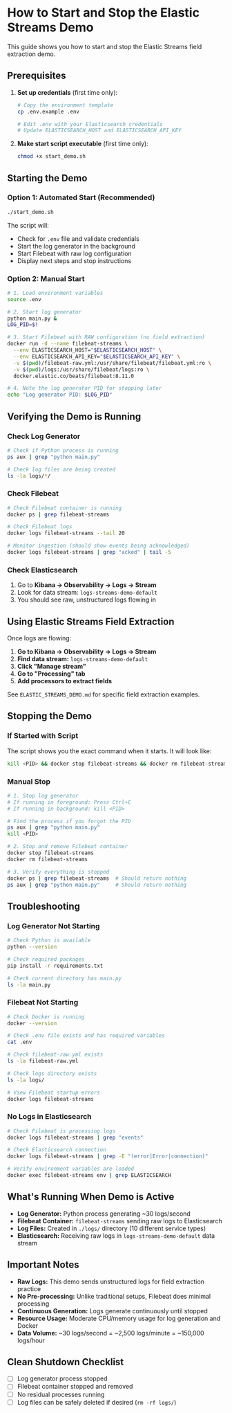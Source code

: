 # How to Start and Stop the Elastic Streams Demo

This guide shows you how to start and stop the Elastic Streams field extraction demo.

## Prerequisites

1. **Set up credentials** (first time only):
   ```bash
   # Copy the environment template
   cp .env.example .env
   
   # Edit .env with your Elasticsearch credentials
   # Update ELASTICSEARCH_HOST and ELASTICSEARCH_API_KEY
   ```

2. **Make start script executable** (first time only):
   ```bash
   chmod +x start_demo.sh
   ```

## Starting the Demo

### Option 1: Automated Start (Recommended)

```bash
./start_demo.sh
```

The script will:
- Check for `.env` file and validate credentials
- Start the log generator in the background
- Start Filebeat with raw log configuration
- Display next steps and stop instructions

### Option 2: Manual Start

```bash
# 1. Load environment variables
source .env

# 2. Start log generator
python main.py &
LOG_PID=$!

# 3. Start Filebeat with RAW configuration (no field extraction)
docker run -d --name filebeat-streams \
  --env ELASTICSEARCH_HOST="$ELASTICSEARCH_HOST" \
  --env ELASTICSEARCH_API_KEY="$ELASTICSEARCH_API_KEY" \
  -v $(pwd)/filebeat-raw.yml:/usr/share/filebeat/filebeat.yml:ro \
  -v $(pwd)/logs:/usr/share/filebeat/logs:ro \
  docker.elastic.co/beats/filebeat:8.11.0

# 4. Note the log generator PID for stopping later
echo "Log generator PID: $LOG_PID"
```

## Verifying the Demo is Running

### Check Log Generator
```bash
# Check if Python process is running
ps aux | grep "python main.py"

# Check log files are being created
ls -la logs/*/
```

### Check Filebeat
```bash
# Check Filebeat container is running
docker ps | grep filebeat-streams

# Check Filebeat logs
docker logs filebeat-streams --tail 20

# Monitor ingestion (should show events being acknowledged)
docker logs filebeat-streams | grep "acked" | tail -5
```

### Check Elasticsearch
1. Go to **Kibana → Observability → Logs → Stream**
2. Look for data stream: `logs-streams-demo-default`
3. You should see raw, unstructured logs flowing in

## Using Elastic Streams Field Extraction

Once logs are flowing:

1. **Go to Kibana → Observability → Logs → Stream**
2. **Find data stream:** `logs-streams-demo-default`
3. **Click "Manage stream"**
4. **Go to "Processing" tab**
5. **Add processors to extract fields**

See `ELASTIC_STREAMS_DEMO.md` for specific field extraction examples.

## Stopping the Demo

### If Started with Script
The script shows you the exact command when it starts. It will look like:
```bash
kill <PID> && docker stop filebeat-streams && docker rm filebeat-streams
```

### Manual Stop

```bash
# 1. Stop log generator
# If running in foreground: Press Ctrl+C
# If running in background: kill <PID>

# Find the process if you forgot the PID
ps aux | grep "python main.py"
kill <PID>

# 2. Stop and remove Filebeat container
docker stop filebeat-streams
docker rm filebeat-streams

# 3. Verify everything is stopped
docker ps | grep filebeat-streams  # Should return nothing
ps aux | grep "python main.py"     # Should return nothing
```

## Troubleshooting

### Log Generator Not Starting
```bash
# Check Python is available
python --version

# Check required packages
pip install -r requirements.txt

# Check current directory has main.py
ls -la main.py
```

### Filebeat Not Starting
```bash
# Check Docker is running
docker --version

# Check .env file exists and has required variables
cat .env

# Check filebeat-raw.yml exists
ls -la filebeat-raw.yml

# Check logs directory exists
ls -la logs/

# View Filebeat startup errors
docker logs filebeat-streams
```

### No Logs in Elasticsearch
```bash
# Check Filebeat is processing logs
docker logs filebeat-streams | grep "events"

# Check Elasticsearch connection
docker logs filebeat-streams | grep -E "(error|Error|connection)"

# Verify environment variables are loaded
docker exec filebeat-streams env | grep ELASTICSEARCH
```

## What's Running When Demo is Active

- **Log Generator:** Python process generating ~30 logs/second
- **Filebeat Container:** `filebeat-streams` sending raw logs to Elasticsearch  
- **Log Files:** Created in `./logs/` directory (10 different service types)
- **Elasticsearch:** Receiving raw logs in `logs-streams-demo-default` data stream

## Important Notes

- **Raw Logs:** This demo sends unstructured logs for field extraction practice
- **No Pre-processing:** Unlike traditional setups, Filebeat does minimal processing
- **Continuous Generation:** Logs generate continuously until stopped
- **Resource Usage:** Moderate CPU/memory usage for log generation and Docker
- **Data Volume:** ~30 logs/second = ~2,500 logs/minute = ~150,000 logs/hour

## Clean Shutdown Checklist

- [ ] Log generator process stopped
- [ ] Filebeat container stopped and removed
- [ ] No residual processes running
- [ ] Log files can be safely deleted if desired (`rm -rf logs/`)